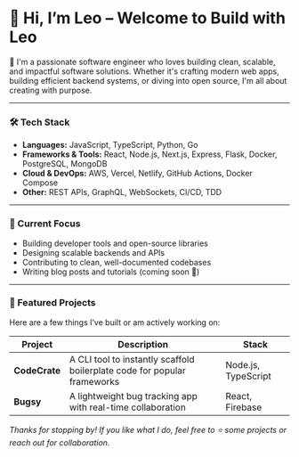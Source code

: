 # 👋 Hi, I’m Leo – Welcome to **Build with Leo**

🚀 I'm a passionate software engineer who loves building clean, scalable, and impactful software solutions. Whether it's crafting modern web apps, building efficient backend systems, or diving into open source, I'm all about creating with purpose.

---

### 🛠️ Tech Stack
- **Languages:** JavaScript, TypeScript, Python, Go
- **Frameworks & Tools:** React, Node.js, Next.js, Express, Flask, Docker, PostgreSQL, MongoDB
- **Cloud & DevOps:** AWS, Vercel, Netlify, GitHub Actions, Docker Compose
- **Other:** REST APIs, GraphQL, WebSockets, CI/CD, TDD

---

### 🧠 Current Focus
- Building developer tools and open-source libraries
- Designing scalable backends and APIs
- Contributing to clean, well-documented codebases
- Writing blog posts and tutorials (coming soon 👀)

---

### 📂 Featured Projects

Here are a few things I’ve built or am actively working on:

| Project | Description | Stack |
|--------|-------------|-------|
| **CodeCrate** | A CLI tool to instantly scaffold boilerplate code for popular frameworks | Node.js, TypeScript |
| **Bugsy** | A lightweight bug tracking app with real-time collaboration | React, Firebase |


*Thanks for stopping by! If you like what I do, feel free to ⭐ some projects or reach out for collaboration.*
